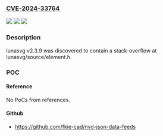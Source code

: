 ### [CVE-2024-33764](https://cve.mitre.org/cgi-bin/cvename.cgi?name=CVE-2024-33764)
![](https://img.shields.io/static/v1?label=Product&message=n%2Fa&color=blue)
![](https://img.shields.io/static/v1?label=Version&message=n%2Fa&color=blue)
![](https://img.shields.io/static/v1?label=Vulnerability&message=n%2Fa&color=brighgreen)

### Description

lunasvg v2.3.9 was discovered to contain a stack-overflow at lunasvg/source/element.h.

### POC

#### Reference
No PoCs from references.

#### Github
- https://github.com/fkie-cad/nvd-json-data-feeds


